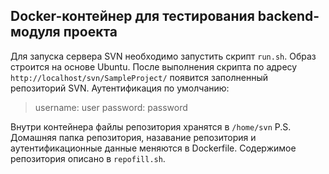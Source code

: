 ## Docker-контейнер для тестирования backend-модуля проекта
Для запуска сервера SVN необходимо запустить скрипт ```run.sh```.
Образ строится на основе Ubuntu.
После выполнения скрипта по адресу ```http://localhost/svn/SampleProject/``` появится заполненный репозиторий SVN.
Аутентификация по умолчанию: 
> username: user
> password: password

Внутри контейнера файлы репозитория хранятся в ```/home/svn```
P.S. Домашняя папка репозитория, назавание репозитория и аутентификационные данные меняются в Dockerfile.
Содержимое репозитория описано в ```repofill.sh```.